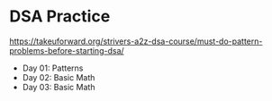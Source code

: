 # DSA Practice

https://takeuforward.org/strivers-a2z-dsa-course/must-do-pattern-problems-before-starting-dsa/

- Day 01: Patterns
- Day 02: Basic Math
- Day 03: Basic Math

